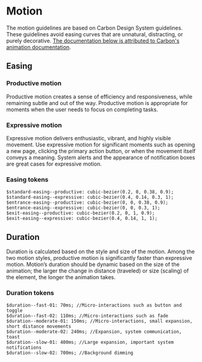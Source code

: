 # Motion

The motion guidelines are based on Carbon Design System guidelines. These
guidelines avoid easing curves that are unnatural, distracting, or purely
decorative.
[The documentation below is attributed to Carbon's animation documentation](https://www.carbondesignsystem.com/guidelines/motion/basics/).

## Easing

### Productive motion

Productive motion creates a sense of efficiency and responsiveness, while
remaining subtle and out of the way. Productive motion is appropriate for
moments when the user needs to focus on completing tasks.

### Expressive motion

Expressive motion delivers enthusiastic, vibrant, and highly visible movement.
Use expressive motion for significant moments such as opening a new page,
clicking the primary action button, or when the movement itself conveys a
meaning. System alerts and the appearance of notification boxes are great cases
for expressive motion.

### Easing tokens

```
$standard-easing--productive: cubic-bezier(0.2, 0, 0.38, 0.9);
$standard-easing--expressive: cubic-bezier(0.4, 0.14, 0.3, 1);
$entrance-easing--productive: cubic-bezier(0, 0, 0.38, 0.9);
$entrance-easing--expressive: cubic-bezier(0, 0, 0.3, 1);
$exit-easing--productive: cubic-bezier(0.2, 0, 1, 0.9);
$exit-easing--expressive: cubic-bezier(0.4, 0.14, 1, 1);
```

## Duration

Duration is calculated based on the style and size of the motion. Among the two
motion styles, productive motion is significantly faster than expressive motion.
Motion’s duration should be dynamic based on the size of the animation; the
larger the change in distance (traveled) or size (scaling) of the element, the
longer the animation takes.

### Duration tokens

```
$duration--fast-01: 70ms; //Micro-interactions such as button and toggle
$duration--fast-02: 110ms; //Micro-interactions such as fade
$duration--moderate-01: 150ms; //Micro-interactions, small expansion, short distance movements
$duration--moderate-02: 240ms; //Expansion, system communication, toast
$duration--slow-01: 400ms; //Large expansion, important system notifications
$duration--slow-02: 700ms; //Background dimming
```

